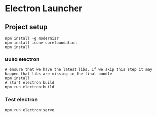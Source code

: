 # Electron Launcher

## Project setup
```
npm install -g modernizr
npm install iconv-corefoundation
npm install
```

### Build electron
```
# ensure that we have the latest libs. If we skip this step it may happen that libs are missing in the final bundle
npm install
# start electron build
npm run electron:build
```
### Test electron
```
npm run electron:serve
```
